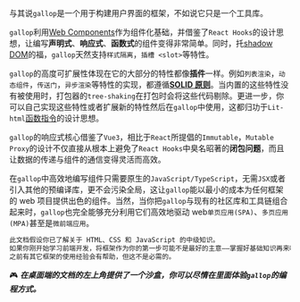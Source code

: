 与其说`gallop`是一个用于构建用户界面的框架，不如说它只是一个工具库。

`gallop`利用[Web Components](https://developer.mozilla.org/docs/Web/Web_Components)作为组件化基础，并借鉴了`React Hooks`的设计思想，让编写**声明式**、**响应式**、**函数式**的组件变得非常简单。同时，托[shadow DOM](https://developer.mozilla.org/en-US/docs/Web/Web_Components/Using_shadow_DOM)的福，`gallop`天然支持`样式隔离`，`插槽 <slot>`等特性。

`gallop`的高度可扩展性体现在它的大部分的特性都像**插件**一样。例如`列表渲染`，`动态组件`，`传送门`，`异步渲染`等特性的实现，都遵循[**SOLID 原则**](https://en.wikipedia.org/wiki/SOLID)。当内置的这些特性没有被使用时，打包器的`tree-shaking`在打包时会将这些代码剔除。更进一步，你可以自己实现这些特性或者扩展新的特性然后在`gallop`中使用，这都归功于`Lit-html`[函数指令](https://lit-html.polymer-project.org/guide/creating-directives)的设计思想。

`gallop`的响应式核心借鉴了`Vue3`，相比于`React`所提倡的`Immutable`，`Mutable Proxy`的设计不仅直接从根本上避免了`React Hooks`中臭名昭著的**闭包问题**，而且让数据的传递与组件的通信变得灵活而高效。

在`gallop`中高效地编写组件只需要原生的`JavaScript/TypeScript`，无需`JSX`或者引入其他的预编译库，更不会污染全局，这让`gallop`能以最小的成本为任何框架的 web 项目提供出色的组件。当然，当你把`gallop`与现有的社区库和工具链组合起来时，`gallop`也完全能够充分利用它们高效地驱动 web`单页应用(SPA)`、`多页应用(MPA)`甚至是`微前端应用`。

```html
此文档假设你已了解关于 HTML、CSS 和 JavaScript 的中级知识。
如果你刚开始学习前端开发，将框架作为你的第一步可能不是最好的主意——掌握好基础知识再来吧！
之前有其它框架的使用经验会有帮助，但这不是必需的。
```

🎮 _**在桌面端的文档的左上角提供了一个沙盒，你可以尽情在里面体验`gallop`的编程方式。**_
